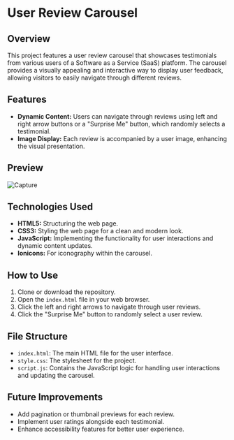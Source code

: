 # User Review Carousel

## Overview
This project features a user review carousel that showcases testimonials from various users of a Software as a Service (SaaS) platform. The carousel provides a visually appealing and interactive way to display user feedback, allowing visitors to easily navigate through different reviews.

## Features
- **Dynamic Content:** Users can navigate through reviews using left and right arrow buttons or a "Surprise Me" button, which randomly selects a testimonial.
- **Image Display:** Each review is accompanied by a user image, enhancing the visual presentation.

## Preview
![Capture](https://github.com/user-attachments/assets/f659c050-dd62-4069-ac02-68cb6f2fa470)

## Technologies Used
- **HTML5:** Structuring the web page.
- **CSS3:** Styling the web page for a clean and modern look.
- **JavaScript:** Implementing the functionality for user interactions and dynamic content updates.
- **Ionicons:** For iconography within the carousel.

## How to Use
1. Clone or download the repository.
2. Open the `index.html` file in your web browser.
3. Click the left and right arrows to navigate through user reviews.
4. Click the "Surprise Me" button to randomly select a user review.

## File Structure
- `index.html`: The main HTML file for the user interface.
- `style.css`: The stylesheet for the project.
- `script.js`: Contains the JavaScript logic for handling user interactions and updating the carousel.

## Future Improvements
- Add pagination or thumbnail previews for each review.
- Implement user ratings alongside each testimonial.
- Enhance accessibility features for better user experience.
